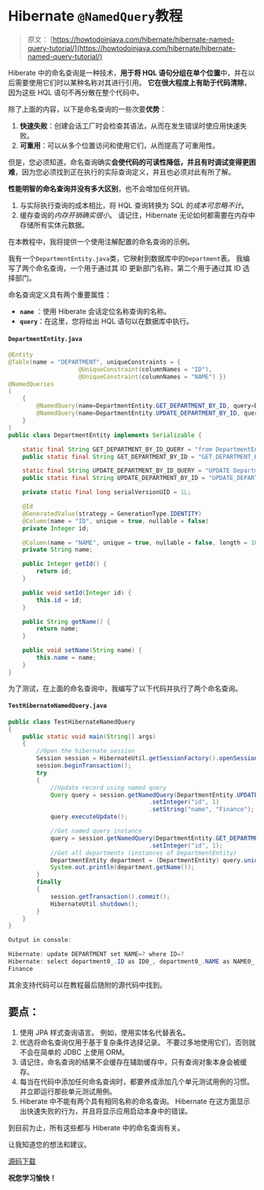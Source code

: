 # Hibernate `@NamedQuery`教程

> 原文： [https://howtodoinjava.com/hibernate/hibernate-named-query-tutorial/](https://howtodoinjava.com/hibernate/hibernate-named-query-tutorial/)

Hiberate 中的命名查询是一种技术，**用于将 HQL 语句分组在单个位置**中，并在以后需要使用它们时以某种名称对其进行引用。 **它在很大程度上有助于代码清除**，因为这些 HQL 语句不再分散在整个代码中。

除了上面的内容，以下是命名查询的一些次要**优势**：

1.  **快速失败**：创建会话工厂时会检查其语法，从而在发生错误时使应用快速失败。
2.  **可重用**：可以从多个位置访问和使用它们，从而提高了可重用性。

但是，您必须知道，命名查询确实**会使代码的可读性降低，并且有时调试变得更困难**，因为您必须找到正在执行的实际查询定义，并且也必须对此有所了解。

**性能明智的命名查询并没有多大区别**，也不会增加任何开销。

1.  与实际执行查询的成本相比，将 HQL 查询转换为 SQL 的*成本可忽略不计*。
2.  缓存查询的*内存开销确实很小*。 请记住，Hibernate 无论如何都需要在内存中存储所有实体元数据。

在本教程中，我将提供一个使用注解配置的命名查询的示例。

我有一个`DepartmentEntity.java`类，它映射到数据库中的`Department`表。 我编写了两个命名查询，一个用于通过其 ID 更新部门名称，第二个用于通过其 ID 选择部门。

命名查询定义具有两个重要属性：

*   **`name`** ：使用 Hiberate 会话定位名称查询的名称。
*   **`query`**：在这里，您将给出 HQL 语句以在数据库中执行。

#### `DepartmentEntity.java`

```java
@Entity
@Table(name = "DEPARTMENT", uniqueConstraints = {
					@UniqueConstraint(columnNames = "ID"),
					@UniqueConstraint(columnNames = "NAME") })
@NamedQueries
(
	{
		@NamedQuery(name=DepartmentEntity.GET_DEPARTMENT_BY_ID, query=DepartmentEntity.GET_DEPARTMENT_BY_ID_QUERY),
		@NamedQuery(name=DepartmentEntity.UPDATE_DEPARTMENT_BY_ID, query=DepartmentEntity.UPDATE_DEPARTMENT_BY_ID_QUERY)
	}
)
public class DepartmentEntity implements Serializable {

	static final String GET_DEPARTMENT_BY_ID_QUERY = "from DepartmentEntity d where d.id = :id"; 
	public static final String GET_DEPARTMENT_BY_ID = "GET_DEPARTMENT_BY_ID"; 

	static final String UPDATE_DEPARTMENT_BY_ID_QUERY = "UPDATE DepartmentEntity d SET d.name=:name where d.id = :id"; 
	public static final String UPDATE_DEPARTMENT_BY_ID = "UPDATE_DEPARTMENT_BY_ID"; 

	private static final long serialVersionUID = 1L;

	@Id
	@GeneratedValue(strategy = GenerationType.IDENTITY)
	@Column(name = "ID", unique = true, nullable = false)
	private Integer id;

	@Column(name = "NAME", unique = true, nullable = false, length = 100)
	private String name;

	public Integer getId() {
		return id;
	}

	public void setId(Integer id) {
		this.id = id;
	}

	public String getName() {
		return name;
	}

	public void setName(String name) {
		this.name = name;
	}
}

```

为了测试，在上面的命名查询中，我编写了以下代码并执行了两个命名查询。

#### **`TestHibernateNamedQuery.java`**

```java
public class TestHibernateNamedQuery 
{
	public static void main(String[] args) 
	{
		//Open the hibernate session
		Session session = HibernateUtil.getSessionFactory().openSession();
		session.beginTransaction();
		try
		{
			//Update record using named query
			Query query = session.getNamedQuery(DepartmentEntity.UPDATE_DEPARTMENT_BY_ID)
										.setInteger("id", 1)
										.setString("name", "Finance");
			query.executeUpdate();

			//Get named query instance
			query = session.getNamedQuery(DepartmentEntity.GET_DEPARTMENT_BY_ID)
										.setInteger("id", 1);
			//Get all departments (instances of DepartmentEntity)
			DepartmentEntity department = (DepartmentEntity) query.uniqueResult();
			System.out.println(department.getName());
		}
		finally
		{
			session.getTransaction().commit();
			HibernateUtil.shutdown();
		}
	}
}

Output in console:

Hibernate: update DEPARTMENT set NAME=? where ID=?
Hibernate: select department0_.ID as ID0_, department0_.NAME as NAME0_ from DEPARTMENT department0_ where department0_.ID=?
Finance

```

其余支持代码可以在教程最后随附的源代码中找到。

## **要点：**

1.  使用 JPA 样式查询语言。 例如，使用实体名代替表名。
2.  优选将命名查询仅用于基于复杂条件选择记录。 不要过多地使用它们，否则就不会在简单的 JDBC 上使用 ORM。
3.  请记住，命名查询的结果不会缓存在辅助缓存中，只有查询对象本身会被缓存。
4.  每当在代码中添加任何命名查询时，都要养成添加几个单元测试用例的习惯。 并立即运行那些单元测试用例。
5.  Hiberate 中不能有两个具有相同名称的命名查询。 Hibernate 在这方面显示出快速失败的行为，并且将显示应用启动本身中的错误。

到目前为止，所有这些都与 Hiberate 中的命名查询有关。

让我知道您的想法和建议。


[源码下载](https://docs.google.com/file/d/0B7yo2HclmjI4T3ZHRldLY0pKc0U/edit?usp=sharing "Hibernate named query tutorial")

**祝您学习愉快！**